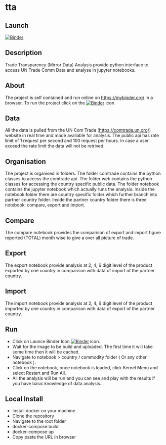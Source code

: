 # tta

## Launch
[![Binder](https://mybinder.org/badge_logo.svg)](https://mybinder.org/v2/gh/kmaneesh/tta/master)

## Description
Trade Transparency (Mirror Data) Analysis  provide python interface to access UN Trade Comm Data and analyse in jupyter notebooks.

## About
The project is self contained and run online on https://mybinder.org/ in a browser. To run the project click on the
[![Binder](https://mybinder.org/badge_logo.svg)](https://mybinder.org/v2/gh/kmaneesh/tta/master) icon.


## Data
All the data is pulled from the UN Com Trade (https://comtrade.un.org/) website in real time and made available for analysis.
The public api has rate limit of 1 request per second and 100 request per hours.
In case a user exceed the rate limit the data will not be retrived.

## Organisation
The project is organised in folders. The folder comtrade contains the python classes to access the comtrade api.
The folder web contains the python classes for accessing the country specific public data.
The folder notebook contains the jupyter notebook which actually runs the analysis.
Inside the notebook folder there are country specific folder which further branch into partner country folder.
Inside the partner country folder there is three notebook: compare, export and import.

## Compare
The compare notebook provides the comparison of export and import figure reported (TOTAL) month wise to give a
over all picture of trade.

## Export
The export notebook provide analysis at 2, 4, 6 digit level of the product exported by one country in comparison with data of import of the partner country.

## Import
The import notebook provide analysis at 2, 4, 6 digit level of the product imported by one country in comparison with data of export of the partner country.

## Run
* Click on Launce Binder Icon [![Binder](https://mybinder.org/badge_logo.svg)](https://mybinder.org/v2/gh/kmaneesh/tta/master) icon.
* Wait for the image to be build and uploaded. The first time it will take some time then it will be cached.
* Navigate to notebook > country / commodity folder ( Or any other notebook ).
* Click on the notebook, once notebook is loaded, click Kernel Menu and select Restart and Run All.
* All the analysis will be run and you can see and play with the results if you have basic knowledge of data analysis.



## Local Install
* Install docker on your machine
* Clone the repository
* Navigate to the root folder
* docker-compose build
* docker-compose up
* Copy paste the URL in browser



